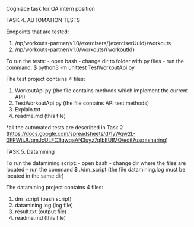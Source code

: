 Cogniace task for QA intern position

TASK 4. AUTOMATION TESTS

Endpoints that are tested: 

1. /np/workouts-partner/v1.0/exercisers/{exerciserUuid}/workouts
2. /np/workouts-partner/v1.0/workouts/{workoutId}

To run the tests: - open bash - change dir to folder with py files - run the command: $ python3 -m unittest TestWorkoutApi.py

The test project contains 4 files: 
1. WorkoutApi.py (the file contains methods which implement the current API)
2. TestWorkoutApi.py (the file contains API test methods)
3. Explain.txt 
4. readme.md (this file)

*all the automated tests are described in Task 2 (https://docs.google.com/spreadsheets/d/1yWqw2L-0FPWitJUqmJcULFC3qwqaAN3uyz7qIbEUIMQ/edit?usp=sharing)







TASK 5. Datamining

To run the datamining script: - open bash - change dir where the files are located - run the command $ ./dm_script (the file datamining.log must be located in the same dir)

The datamining project contains 4 files:
1. dm_script (bash script)
2. datamining.log (log file)
3. result.txt (output file)
4. readme.md (this file)
